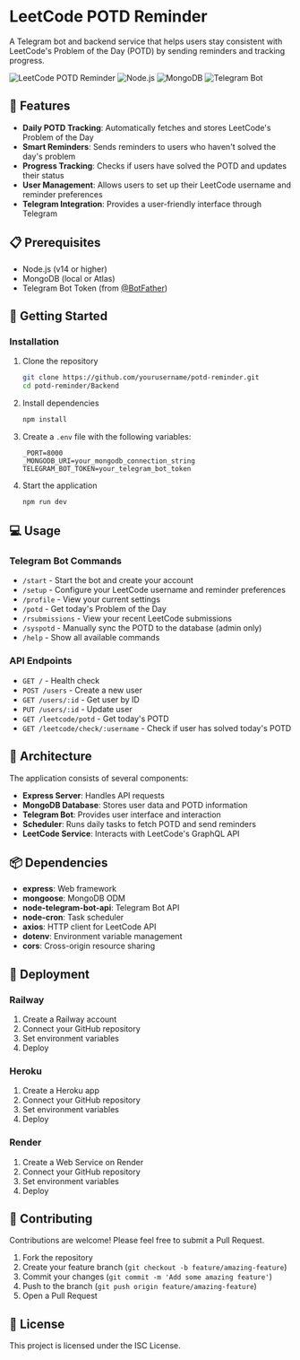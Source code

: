 # LeetCode POTD Reminder

A Telegram bot and backend service that helps users stay consistent with LeetCode's Problem of the Day (POTD) by sending reminders and tracking progress.

![LeetCode POTD Reminder](https://img.shields.io/badge/LeetCode-POTD%20Reminder-orange)
![Node.js](https://img.shields.io/badge/Node.js-v14%2B-green)
![MongoDB](https://img.shields.io/badge/MongoDB-v4%2B-blue)
![Telegram Bot](https://img.shields.io/badge/Telegram-Bot-blue)

## 🌟 Features

- **Daily POTD Tracking**: Automatically fetches and stores LeetCode's Problem of the Day
- **Smart Reminders**: Sends reminders to users who haven't solved the day's problem
- **Progress Tracking**: Checks if users have solved the POTD and updates their status
- **User Management**: Allows users to set up their LeetCode username and reminder preferences
- **Telegram Integration**: Provides a user-friendly interface through Telegram

## 📋 Prerequisites

- Node.js (v14 or higher)
- MongoDB (local or Atlas)
- Telegram Bot Token (from [@BotFather](https://t.me/BotFather))

## 🚀 Getting Started

### Installation

1. Clone the repository
   ```bash
   git clone https://github.com/yourusername/potd-reminder.git
   cd potd-reminder/Backend
   ```

2. Install dependencies
   ```bash
   npm install
   ```

3. Create a `.env` file with the following variables:
   ```
   _PORT=8000
   _MONGODB_URI=your_mongodb_connection_string
   TELEGRAM_BOT_TOKEN=your_telegram_bot_token
   ```

4. Start the application
   ```bash
   npm run dev
   ```

## 💻 Usage

### Telegram Bot Commands

- `/start` - Start the bot and create your account
- `/setup` - Configure your LeetCode username and reminder preferences
- `/profile` - View your current settings
- `/potd` - Get today's Problem of the Day
- `/rsubmissions` - View your recent LeetCode submissions
- `/syspotd` - Manually sync the POTD to the database (admin only)
- `/help` - Show all available commands

### API Endpoints

- `GET /` - Health check
- `POST /users` - Create a new user
- `GET /users/:id` - Get user by ID
- `PUT /users/:id` - Update user
- `GET /leetcode/potd` - Get today's POTD
- `GET /leetcode/check/:username` - Check if user has solved today's POTD

## 🔧 Architecture

The application consists of several components:

- **Express Server**: Handles API requests
- **MongoDB Database**: Stores user data and POTD information
- **Telegram Bot**: Provides user interface and interaction
- **Scheduler**: Runs daily tasks to fetch POTD and send reminders
- **LeetCode Service**: Interacts with LeetCode's GraphQL API

## 📦 Dependencies

- **express**: Web framework
- **mongoose**: MongoDB ODM
- **node-telegram-bot-api**: Telegram Bot API
- **node-cron**: Task scheduler
- **axios**: HTTP client for LeetCode API
- **dotenv**: Environment variable management
- **cors**: Cross-origin resource sharing

## 🚀 Deployment

### Railway

1. Create a Railway account
2. Connect your GitHub repository
3. Set environment variables
4. Deploy

### Heroku

1. Create a Heroku app
2. Connect your GitHub repository
3. Set environment variables
4. Deploy

### Render

1. Create a Web Service on Render
2. Connect your GitHub repository
3. Set environment variables
4. Deploy

## 🤝 Contributing

Contributions are welcome! Please feel free to submit a Pull Request.

1. Fork the repository
2. Create your feature branch (`git checkout -b feature/amazing-feature`)
3. Commit your changes (`git commit -m 'Add some amazing feature'`)
4. Push to the branch (`git push origin feature/amazing-feature`)
5. Open a Pull Request

## 📝 License

This project is licensed under the ISC License.

 